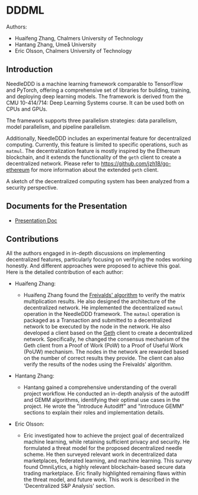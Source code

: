 # DDDML
Authors:

* Huaifeng Zhang, Chalmers University of Technology
* Hantang Zhang, Umeå University
* Eric Olsson, Chalmers University of Technology

## Introduction
NeedleDDD is a machine learning framework comparable to TensorFlow and PyTorch, offering a comprehensive set of libraries for building, training, and deploying deep learning models.
The framework is derived from the CMU 10-414/714: Deep Learning Systems course.
It can be used both on CPUs and GPUs.

The framework supports three parallelism strategies: data parallelism, model parallelism, and pipeline parallelism.

Additionally, NeedleDDD includes an experimental feature for decentralized computing. Currently, this feature is limited to specific operations, such as `matmul`.
The decentralization feature is mostly inspired by the Ethereum blockchain, and it extends the functionality of the `geth` client to create a decentralized network.
Please refer to https://github.com/jzh18/go-ethereum for more information about the extended `geth` client.

A sketch of the decentralized computing system has been analyzed from a security perspective.


## Documents for the Presentation
* [Presentation Doc](https://github.com/jzh18/NeedleDDD/blob/main/final_project_report.ipynb)

## Contributions
All the authors engaged in in-depth discussions on implementing decentralized features, particularly focusing on verifying the nodes working honestly.
And different approaches were proposed to achieve this goal.
Here is the detailed contribution of each author:
* Huaifeng Zhang:
    * Huaifeng Zhang found the [Freivalds' algorithm](https://en.wikipedia.org/wiki/Freivalds%27_algorithm) to verify the matrix multiplication results. He also designed the architecture of the decentralized network. He implemented the decentralized `matmul` operation in the NeedleDDD framework. The `matmul` operation is packaged as a Transaction and submitted to a decentralized network to be executed by the node in the network. He also developed a client based on the [Geth](https://github.com/jzh18/go-ethereum) client to create a decentralized network. Specifically, he changed the consensus mechanism of the Geth client from a Proof of Work (PoW) to a Proof of Useful Work (PoUW) mechanism. The nodes in the network are rewarded based on the number of correct results they provide. The client can also verify the results of the nodes using the Freivalds' algorithm.

* Hantang Zhang:
   * Hantang gained a comprehensive understanding of the overall project workflow. He conducted an in-depth analysis of the autodiff and GEMM algorithms, identifying their optimal use cases in the project. He wrote the "Introduce Autodiff" and "Introduce GEMM" sections to explain their roles and implementation details.

* Eric Olsson:
    * Eric investigated how to achieve the project goal of decentralized machine learning, while retaining sufficient privacy and security. He formulated a threat model for the proposed decentralized needle scheme. He then surveyed relevant work in decentralized data marketplaces, federated learning, and machine learning. This survey found OmniLytics, a highly relevant blockchain-based secure data trading marketplace. Eric finally highlighted remaining flaws within the threat model, and future work. This work is described in the 'Decentralized S&P Analysis' section.
